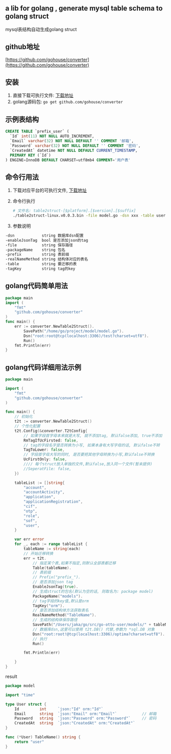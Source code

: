a lib for golang , generate mysql table schema to golang struct  
-----
mysql表结构自动生成golang struct  

## github地址
[https://github.com/gohouse/converter](https://github.com/gohouse/converter)

## 安装
1. 直接下载可执行文件: [下载地址](https://github.com/gohouse/converter/releases)  
2. golang源码包: `go get github.com/gohouse/converter`

## 示例表结构
```sql
CREATE TABLE `prefix_user` (
  `Id` int(11) NOT NULL AUTO_INCREMENT,
  `Email` varchar(32) NOT NULL DEFAULT '' COMMENT '邮箱',
  `Password` varchar(32) NOT NULL DEFAULT '' COMMENT '密码',
  `CreatedAt` datetime NOT NULL DEFAULT CURRENT_TIMESTAMP,
  PRIMARY KEY (`Id`)
) ENGINE=InnoDB DEFAULT CHARSET=utf8mb4 COMMENT='用户表'
```

## 命令行用法
1. 下载对应平台的可执行文件, [下载地址](https://github.com/gohouse/converter/releases)

2. 命令行执行
    ```sh
    # 文件名: table2struct-[$platform].[$version].[$suffix]
    ./table2struct-linux.v0.0.3.bin -file model.go -dsn xxx -table user
    ```

3. 参数说明
```sh
-dsn            string 数据库dsn配置
-enableJsonTag  bool 是否添加json的tag
-file           string 保存路径
-packageName    string 包名
-prefix         string 表前缀
-realNameMethod string 结构体对应的表名
-table          string 要迁移的表
-tagKey         string tag的key
```

## golang代码简单用法
```go
package main
import (
	"fmt"
	"github.com/gohouse/converter"
)
func main() {
	err := converter.NewTable2Struct().
		SavePath("/home/go/project/model/model.go").
		Dsn("root:root@tcp(localhost:3306)/test?charset=utf8").
		Run()
	fmt.Println(err)
}
```

## golang代码详细用法示例
```go
package main

import (
	"fmt"
	"github.com/gohouse/converter"
)

func main() {
	// 初始化
	t2t := converter.NewTable2Struct()
	// 个性化配置
	t2t.Config(&converter.T2tConfig{
		// 如果字段首字母本来就是大写, 就不添加tag, 默认false添加, true不添加
		RmTagIfUcFirsted: false,
		// tag的字段名字是否转换为小写, 如果本身有大写字母的话, 默认false不转
		TagToLower: false,
		// 字段首字母大写的同时, 是否要把其他字母转换为小写,默认false不转换
		UcFirstOnly: false,
		//// 每个struct放入单独的文件,默认false,放入同一个文件(暂未提供)
		//SeperatFile: false,
	})

	tableList := []string{
		"account",
		"accountActivity",
		"application",
		"applicationRegistration",
		"cif",
		"otp",
		"role",
		"sof",
		"user",
	}

	var err error
	for _, each := range tableList {
		tableName := string(each)
		// 开始迁移转换
		err = t2t.
			// 指定某个表,如果不指定,则默认全部表都迁移
			Table(tableName).
			// 表前缀
			// Prefix("prefix_").
			// 是否添加json tag
			EnableJsonTag(true).
			// 生成struct的包名(默认为空的话, 则取名为: package model)
			PackageName("models").
			// tag字段的key值,默认是orm
			TagKey("orm").
			// 是否添加结构体方法获取表名
			RealNameMethod("TableName").
			// 生成的结构体保存路径
			SavePath("/Users/jaka/go/src/go-otto-user/models/" + tableName + ".go").
			// 数据库dsn,这里可以使用 t2t.DB() 代替,参数为 *sql.DB 对象
			Dsn("root:root!@tcp(localhost:3306)/optima?charset=utf8").
			// 执行
			Run()

		fmt.Println(err)

	}
}
```

result 
```go
package model

import "time"

type User struct {
	Id         int     `json:"Id" orm:"Id"`
	Email      string  `json:"Email" orm:"Email"`           // 邮箱
	Password   string  `json:"Password" orm:"Password"`     // 密码
	CreatedAt  string  `json:"CreatedAt" orm:"CreatedAt"`
}

func (*User) TableName() string {
	return "user"
}
```
